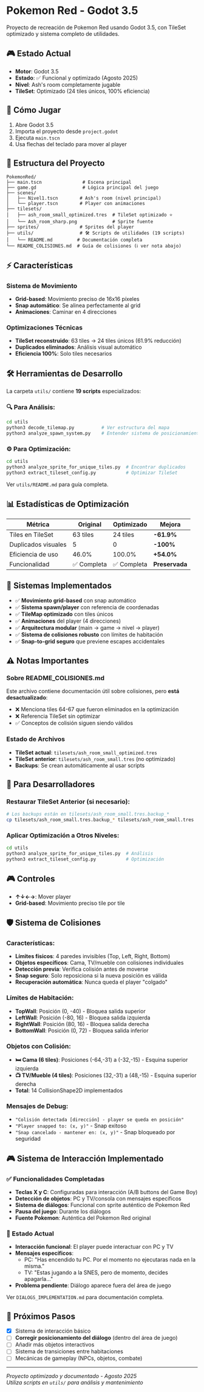 # Pokemon Red - Godot 3.5

Proyecto de recreación de Pokemon Red usando Godot 3.5, con TileSet optimizado y sistema completo de utilidades.

## 🎮 Estado Actual

- **Motor**: Godot 3.5
- **Estado**: ✅ Funcional y optimizado (Agosto 2025)
- **Nivel**: Ash's room completamente jugable
- **TileSet**: Optimizado (24 tiles únicos, 100% eficiencia)

## 🚀 Cómo Jugar

1. Abre Godot 3.5
2. Importa el proyecto desde `project.godot`
3. Ejecuta `main.tscn`
4. Usa flechas del teclado para mover al player

## 📁 Estructura del Proyecto

```
PokemonRed/
├── main.tscn               # Escena principal
├── game.gd                 # Lógica principal del juego
├── scenes/
│   ├── Nivel1.tscn        # Ash's room (nivel principal)
│   └── player.tscn        # Player con animaciones
├── tilesets/
│   ├── ash_room_small_optimized.tres  # TileSet optimizado ⭐
│   └── Ash_room_sharp.png             # Sprite fuente
├── sprites/               # Sprites del player
├── utils/                 # 🛠️ Scripts de utilidades (19 scripts)
│   └── README.md         # Documentación completa
└── README_COLISIONES.md  # Guía de colisiones (ℹ️ ver nota abajo)
```

## ⚡ Características

### Sistema de Movimiento
- **Grid-based**: Movimiento preciso de 16x16 píxeles
- **Snap automático**: Se alinea perfectamente al grid
- **Animaciones**: Caminar en 4 direcciones

### Optimizaciones Técnicas
- **TileSet reconstruido**: 63 tiles → 24 tiles únicos (61.9% reducción)
- **Duplicados eliminados**: Análisis visual automático
- **Eficiencia 100%**: Solo tiles necesarios

## 🛠️ Herramientas de Desarrollo

La carpeta `utils/` contiene **19 scripts** especializados:

### 🔍 Para Análisis:
```bash
cd utils
python3 decode_tilemap.py          # Ver estructura del mapa
python3 analyze_spawn_system.py    # Entender sistema de posicionamiento
```

### ⚙️ Para Optimización:
```bash
cd utils  
python3 analyze_sprite_for_unique_tiles.py  # Encontrar duplicados
python3 extract_tileset_config.py           # Optimizar TileSet
```

Ver `utils/README.md` para guía completa.

## 📊 Estadísticas de Optimización

| Métrica | Original | Optimizado | Mejora |
|---------|----------|------------|--------|
| Tiles en TileSet | 63 tiles | 24 tiles | **-61.9%** |
| Duplicados visuales | 5 | 0 | **-100%** |
| Eficiencia de uso | 46.0% | 100.0% | **+54.0%** |
| Funcionalidad | ✅ Completa | ✅ Completa | **Preservada** |

## 🎯 Sistemas Implementados

- ✅ **Movimiento grid-based** con snap automático
- ✅ **Sistema spawn/player** con referencia de coordenadas  
- ✅ **TileMap optimizado** con tiles únicos
- ✅ **Animaciones** del player (4 direcciones)
- ✅ **Arquitectura modular** (main → game → nivel → player)
- ✅ **Sistema de colisiones robusto** con límites de habitación
- ✅ **Snap-to-grid seguro** que previene escapes accidentales

## ⚠️ Notas Importantes

### Sobre README_COLISIONES.md
Este archivo contiene documentación útil sobre colisiones, pero **está desactualizado**:
- ❌ Menciona tiles 64-67 que fueron eliminados en la optimización
- ❌ Referencia TileSet sin optimizar
- ✅ Conceptos de colisión siguen siendo válidos

### Estado de Archivos
- **TileSet actual**: `tilesets/ash_room_small_optimized.tres`
- **TileSet anterior**: `tilesets/ash_room_small.tres` (no optimizado)
- **Backups**: Se crean automáticamente al usar scripts

## 🔄 Para Desarrolladores

### Restaurar TileSet Anterior (si necesario):
```bash
# Los backups están en tilesets/ash_room_small.tres.backup_*
cp tilesets/ash_room_small.tres.backup_* tilesets/ash_room_small.tres
```

### Aplicar Optimización a Otros Niveles:
```bash
cd utils
python3 analyze_sprite_for_unique_tiles.py  # Análisis
python3 extract_tileset_config.py           # Optimización
```

## 🎮 Controles

- **↑↓←→**: Mover player
- **Grid-based**: Movimiento preciso tile por tile

## 🛡️ Sistema de Colisiones

### Características:
- **Límites físicos**: 4 paredes invisibles (Top, Left, Right, Bottom)
- **Objetos específicos**: Cama, TV/mueble con colisiones individuales
- **Detección previa**: Verifica colisión antes de moverse
- **Snap seguro**: Solo reposiciona si la nueva posición es válida
- **Recuperación automática**: Nunca queda el player "colgado"

### Límites de Habitación:
- **TopWall**: Posición (0, -40) - Bloquea salida superior
- **LeftWall**: Posición (-80, 16) - Bloquea salida izquierda
- **RightWall**: Posición (80, 16) - Bloquea salida derecha  
- **BottomWall**: Posición (0, 72) - Bloquea salida inferior

### Objetos con Colisión:
- **🛏️ Cama (6 tiles)**: Posiciones (-64,-31) a (-32,-15) - Esquina superior izquierda
- **📺 TV/Mueble (4 tiles)**: Posiciones (32,-31) a (48,-15) - Esquina superior derecha
- **Total**: 14 CollisionShape2D implementados

### Mensajes de Debug:
- `"Colisión detectada [dirección] - player se queda en posición"`
- `"Player snapped to: (x, y)"` - Snap exitoso
- `"Snap cancelado - mantener en: (x, y)"` - Snap bloqueado por seguridad

## 🎮 Sistema de Interacción Implementado

### ✅ Funcionalidades Completadas
- **Teclas X y C**: Configuradas para interacción (A/B buttons del Game Boy)
- **Detección de objetos**: PC y TV/consola con mensajes específicos
- **Sistema de diálogos**: Funcional con sprite auténtico de Pokemon Red
- **Pausa del juego**: Durante los diálogos
- **Fuente Pokemon**: Auténtica del Pokemon Red original

### 🔧 Estado Actual
- **Interacción funcional**: El player puede interactuar con PC y TV
- **Mensajes específicos**: 
  - PC: "Has encendido tu PC. Por el momento no ejecutaras nada en la misma."
  - TV: "Estas jugando a la SNES, pero de momento, decides apagarla..."
- **Problema pendiente**: Diálogo aparece fuera del área de juego

Ver `DIALOGS_IMPLEMENTATION.md` para documentación completa.

## 🚀 Próximos Pasos

- [x] Sistema de interacción básico
- [ ] **Corregir posicionamiento del diálogo** (dentro del área de juego)
- [ ] Añadir más objetos interactivos
- [ ] Sistema de transiciones entre habitaciones
- [ ] Mecánicas de gameplay (NPCs, objetos, combate)

---

*Proyecto optimizado y documentado - Agosto 2025*  
*Utiliza scripts en `utils/` para análisis y mantenimiento*